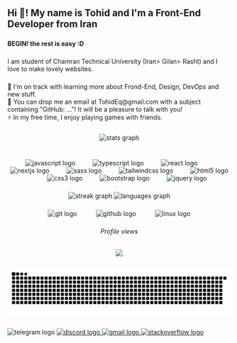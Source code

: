 <h2 align="left">Hi 👋! My name is Tohid and I'm a Front-End Developer from Iran</h2>

###

<h4 align="left">BEGIN! the rest is easy :D</h4>

###

<p align="left">I am student of Chamran Technical University (Iran> Gilan> Rasht) and I love to make lovely websites.</p>

###

<p align="left">🌱 I'm on track with learning more about Frond-End, Design, DevOps and new stuff.<br>💬 You can drop me an email at TohidEq@gmail.com with a subject containing "GitHub: ..."! It will be a pleasure to talk with you!<br>⚡ In my free time, I enjoy playing games with friends.</p>

###

<div align="center">
  <img src="https://github-readme-stats.vercel.app/api?username=TohidEq&hide_title=true&hide_rank=false&show_icons=true&include_all_commits=true&count_private=true&disable_animations=false&theme=github_dark&locale=en&hide_border=true&order=1" height="170" alt="stats graph"  />
</div>

###

<br clear="both">

<div align="center">
  <img src="https://cdn.simpleicons.org/javascript/F7DF1E" height="36" alt="javascript logo"  />
  <img width="31" />
  <img src="https://cdn.simpleicons.org/typescript/3178C6" height="36" alt="typescript logo"  />
  <img width="31" />
  <img src="https://cdn.simpleicons.org/react/61DAFB" height="36" alt="react logo"  />
  <img width="31" />
  <img src="https://cdn.simpleicons.org/nextdotjs/000000" height="36" alt="nextjs logo"  />
  <img width="31" />
  <img src="https://cdn.simpleicons.org/sass/CC6699" height="36" alt="sass logo"  />
  <img width="31" />
  <img src="https://cdn.simpleicons.org/tailwindcss/06B6D4" height="36" alt="tailwindcss logo"  />
  <img width="31" />
  <img src="https://cdn.simpleicons.org/html5/E34F26" height="36" alt="html5 logo"  />
  <img width="31" />
  <img src="https://cdn.simpleicons.org/css3/1572B6" height="36" alt="css3 logo"  />
  <img width="31" />
  <img src="https://cdn.simpleicons.org/bootstrap/7952B3" height="36" alt="bootstrap logo"  />
  <img width="31" />
  <img src="https://cdn.jsdelivr.net/gh/devicons/devicon/icons/jquery/jquery-original.svg" height="36" alt="jquery logo"  />
</div>

###

<div align="center">
  <img src="https://streak-stats.demolab.com?user=TohidEq&locale=en&mode=daily&theme=github_dark&hide_border=true&border_radius=5" height="150" alt="streak graph"  />
  <img src="https://github-readme-stats.vercel.app/api/top-langs?username=TohidEq&locale=en&hide_title=true&layout=compact&card_width=320&langs_count=4&theme=github_dark&hide_border=true" height="150" alt="languages graph"  />
</div>

###

<div align="center">
  <img src="https://cdn.simpleicons.org/git/F05032" height="36" alt="git logo"  />
  <img width="35" />
  <img src="https://cdn.simpleicons.org/github/181717" height="36" alt="github logo"  />
  <img width="35" />
  <img src="https://cdn.simpleicons.org/linux/FCC624" height="36" alt="linux logo"  />
</div>

###

<h6 align="center">Profile views</h6>

###

<div align="center">
  <img src="https://profile-counter.glitch.me/TohidEq/count.svg?"  />
</div>

###

<img src="https://raw.githubusercontent.com/TohidEq/TohidEq/output/snake.svg" alt="Snake animation" />

###

<div align="left">
  <img src="https://img.shields.io/static/v1?message=@Tohid_Eq&logo=telegram&label=&color=2CA5E0&logoColor=white&labelColor=&style=for-the-badge" height="31" alt="telegram logo"  />
  <a href="@TohidEq" target="_blank">
    <img src="https://img.shields.io/static/v1?message=@TohidEq&logo=discord&label=&color=7289DA&logoColor=white&labelColor=&style=for-the-badge" height="31" alt="discord logo"  />
  </a>
  <a href="mailto:TohidEq@gmail.com" target="_blank">
    <img src="https://img.shields.io/static/v1?message=Gmail&logo=gmail&label=&color=D14836&logoColor=white&labelColor=&style=for-the-badge" height="31" alt="gmail logo"  />
  </a>
  <a href="https://stackoverflow.com/users/18447603/tohideq" target="_blank">
    <img src="https://img.shields.io/static/v1?message=Stackoverflow&logo=stackoverflow&label=&color=FE7A16&logoColor=white&labelColor=&style=for-the-badge" height="31" alt="stackoverflow logo"  />
  </a>
</div>

###
